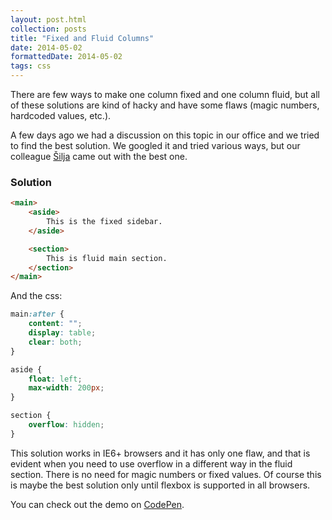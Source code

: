 ```yaml
---
layout: post.html
collection: posts
title: "Fixed and Fluid Columns"
date: 2014-05-02
formattedDate: 2014-05-02
tags: css
---
```

There are few ways to make one column fixed and one column fluid, but all of these solutions are kind of hacky and have some flaws (magic numbers, hardcoded values, etc.).

A few days ago we had a discussion on this topic in our office and we tried to find the best solution. We googled it and tried various ways, but our colleague [Šilja](https://github.com/vladimirsiljkovic) came out with the best one.

### Solution

```html
<main>
    <aside>
        This is the fixed sidebar.
    </aside>

    <section>
        This is fluid main section.
    </section>
</main>
```

And the css:

```css
main:after {
    content: "";
    display: table;
    clear: both;
}

aside {
    float: left;
    max-width: 200px;
}

section {
    overflow: hidden;
}
```

This solution works in IE6+ browsers and it has only one flaw, and that is evident when you need to use overflow in a different way in the fluid section. There is no need for magic numbers or fixed values. Of course this is maybe the best solution only until flexbox is supported in all browsers.

You can check out the demo on [CodePen](http://codepen.io/goschevski/pen/zDGvh).
